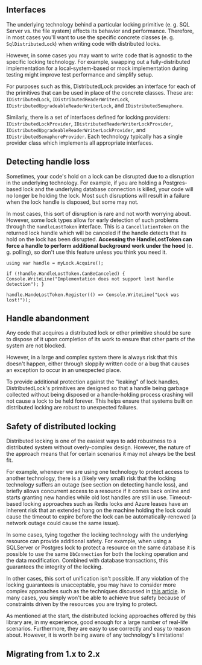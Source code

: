 ## Interfaces

The underlying technology behind a particular locking primitive (e. g. SQL Server vs. the file system) affects its behavior and performance. Therefore, in most cases you'll want to use the specific concrete classes (e. g. `SqlDistributedLock`) when writing code with distributed locks.

However, in some cases you may want to write code that is agnostic to the specific locking technology. For example, swapping out a fully-distributed implementation for a local-system-based or mock implementation during testing might improve test performance and simplify setup.

For purposes such as this, DistributedLock provides an interface for each of the primitives that can be used in place of the concrete classes. These are: `IDistributedLock`, `IDistributedReaderWriterLock`, `IDistributedUpgradeableReaderWriterLock`, and `IDistributedSemaphore`.

Similarly, there is a set of interfaces defined for locking providers: `IDistributedLockProvider`, `IDistributedReaderWriterLockProvider`, `IDistributedUpgradeableReaderWriterLockProvider`, and `IDistributedSemaphoreProvider`. Each technology typically has a single provider class which implements all appropriate interfaces.

## Detecting handle loss

Sometimes, your code's hold on a lock can be disrupted due to a disruption in the underlying technology. For example, if you are holding a Postgres-based lock and the underlying database connection is killed, your code will no longer be holding the lock. Most such disruptions will result in a failure when the lock handle is disposed, but some may not.

In most cases, this sort of disruption is rare and not worth worrying about. However, some lock types allow for early detection of such problems through the `HandleLostToken` interface. This is a `CancellationToken` on the returned lock handle which will be canceled if the handle detects that its hold on the lock has been disrupted. **Accessing the HandleLostToken can force a handle to perform additional background work under the hood** (e. g. polling), so don't use this feature unless you think you need it.

```
using var handle = myLock.Acquire();

if (!handle.HandleLostToken.CanBeCanceled) { Console.WriteLine("Implementation does not support lost handle detection"); }

handle.HandeLostToken.Register(() => Console.WriteLine("Lock was lost!"));
```

## Handle abandonment

Any code that acquires a distributed lock or other primitive should be sure to dispose of it upon completion of its work to ensure that other parts of the system are not blocked.

However, in a large and complex system there is always risk that this doesn't happen, either through sloppily written code or a bug that causes an exception to occur in an unexpected place.

To provide additional protection against the "leaking" of lock handles, DistributedLock's primitives are designed so that a handle being garbage collected without being disposed or a handle-holding process crashing will not cause a lock to be held forever. This helps ensure that systems built on distributed locking are robust to unexpected failures.

## Safety of distributed locking

Distributed locking is one of the easiest ways to add robustness to a distributed system without overly-complex design. However, the nature of the approach means that for certain scenarios it may not always be the best fit.

For example, whenever we are using one technology to protect access to another technology, there is a (likely very small) risk that the locking technology suffers an outage (see section on detecting handle loss), and briefly allows concurrent access to a resource if it comes back online and starts granting new handles while old lost handles are still in use. Timeout-based locking approaches such as Redis locks and Azure leases have an inherent risk that an extended hang on the machine holding the lock could cause the timeout to expire before the lock can be automatically-renewed (a network outage could cause the same issue).

In some cases, tying together the locking technology with the underlying resource can provide additional safety. For example, when using a SQLServer or Postgres lock to protect a resource on the same database it is possible to use the same `DbConnection` for both the locking operation and the data modification. Combined with database transactions, this guarantees the integrity of the locking.

In other cases, this sort of unification isn't possible. If any violation of the locking guarantees is unacceptable, you may have to consider more complex approaches such as the techniques discussed in [this article](https://martin.kleppmann.com/2016/02/08/how-to-do-distributed-locking.html). In many cases, you simply won't be able to achieve true safety because of constraints driven by the resources you are trying to protect.

As mentioned at the start, the distributed locking approaches offered by this library are, in my experience, good enough for a large number of real-life scenarios. Furthermore, they are easy to use correctly and easy to reason about. However, it is worth being aware of any technology's limitations!

## Migrating from 1.x to 2.x



